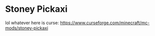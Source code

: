 # Stoney Pickaxi
 
lol whatever here is curse:
https://www.curseforge.com/minecraft/mc-mods/stoney-pickaxi 
